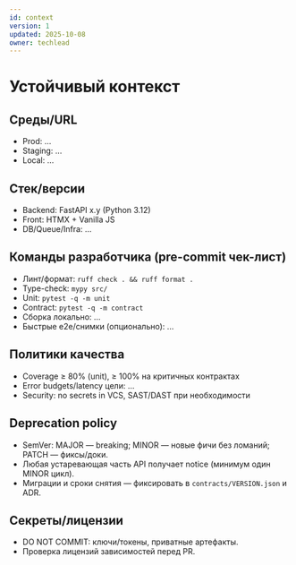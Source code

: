 ```yaml
---
id: context
version: 1
updated: 2025-10-08
owner: techlead
---
```


# Устойчивый контекст

## Среды/URL
- Prod: …
- Staging: …
- Local: …

## Стек/версии
- Backend: FastAPI x.y (Python 3.12)
- Front: HTMX + Vanilla JS
- DB/Queue/Infra: …

## Команды разработчика (pre-commit чек-лист)
- Линт/формат: `ruff check . && ruff format .`
- Type-check: `mypy src/`
- Unit: `pytest -q -m unit`
- Contract: `pytest -q -m contract`
- Сборка локально: …
- Быстрые e2e/снимки (опционально): …

## Политики качества
- Coverage ≥ 80% (unit), ≥ 100% на критичных контрактах
- Error budgets/latency цели: …
- Security: no secrets in VCS, SAST/DAST при необходимости

## Deprecation policy
- SemVer: MAJOR — breaking; MINOR — новые фичи без ломаний; PATCH — фиксы/доки.
- Любая устаревающая часть API получает notice (минимум один MINOR цикл).
- Миграции и сроки снятия — фиксировать в `contracts/VERSION.json` и ADR.

## Секреты/лицензии
- DO NOT COMMIT: ключи/токены, приватные артефакты.  
- Проверка лицензий зависимостей перед PR.
